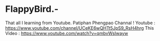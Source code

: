# FlappyBird.-
That all I learning from Youtube. Patiphan Phengpao Channal ! Youtube : https://www.youtube.com/channel/UCeKE6wQHTt5JpS9_RsH4hrg This Video :  https://www.youtube.com/watch?v=qmbvWsIwayw
